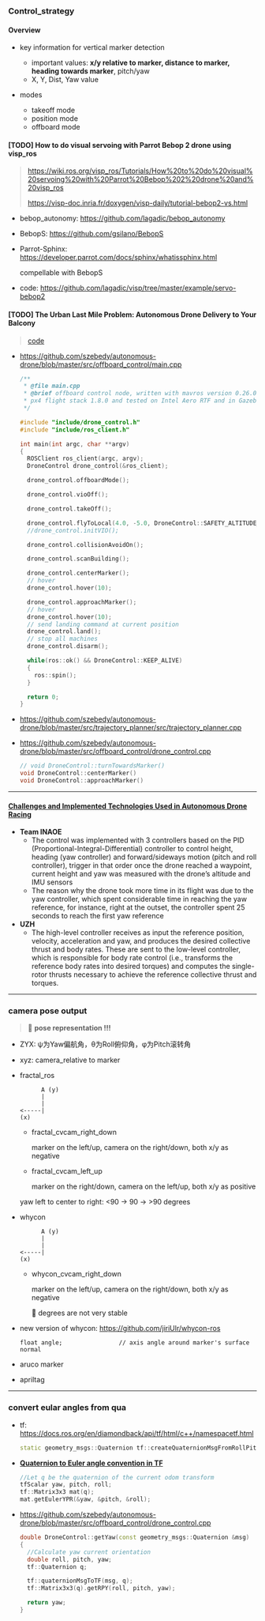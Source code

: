 ### Control_strategy

#### Overview

- key information for vertical marker detection
  - important values: **x/y relative to marker, distance to marker, heading towards marker**, pitch/yaw
  - X, Y, Dist, Yaw value

- modes
  - takeoff mode
  - position mode
  - offboard mode

#### [TODO] How to do visual servoing with Parrot Bebop 2 drone using visp_ros

> https://wiki.ros.org/visp_ros/Tutorials/How%20to%20do%20visual%20servoing%20with%20Parrot%20Bebop%202%20drone%20and%20visp_ros
>
> https://visp-doc.inria.fr/doxygen/visp-daily/tutorial-bebop2-vs.html

- bebop_autonomy: https://github.com/lagadic/bebop_autonomy

- BebopS: https://github.com/gsilano/BebopS

- Parrot-Sphinx: https://developer.parrot.com/docs/sphinx/whatissphinx.html

  compellable with BebopS

- code: https://github.com/lagadic/visp/tree/master/example/servo-bebop2

#### [TODO] The Urban Last Mile Problem: Autonomous Drone Delivery to Your Balcony

> [code](https://github.com/szebedy/autonomous-drone)

- https://github.com/szebedy/autonomous-drone/blob/master/src/offboard_control/main.cpp

  ```c++
  /**
   * @file main.cpp
   * @brief offboard control node, written with mavros version 0.26.0,
   * px4 flight stack 1.8.0 and tested on Intel Aero RTF and in Gazebo SITL
   */
  
  #include "include/drone_control.h"
  #include "include/ros_client.h"
  
  int main(int argc, char **argv)
  {
    ROSClient ros_client(argc, argv);
    DroneControl drone_control(&ros_client);
  
    drone_control.offboardMode();
  
    drone_control.vioOff();
  
    drone_control.takeOff();
  
    drone_control.flyToLocal(4.0, -5.0, DroneControl::SAFETY_ALTITUDE_GPS);
    //drone_control.initVIO();
  
    drone_control.collisionAvoidOn();
  
    drone_control.scanBuilding();
  
    drone_control.centerMarker();
    // hover
    drone_control.hover(10);
  
    drone_control.approachMarker();
    // hover
    drone_control.hover(10);
    // send landing command at current position
    drone_control.land();
    // stop all machines
    drone_control.disarm();
  
    while(ros::ok() && DroneControl::KEEP_ALIVE)
    {
      ros::spin();
    }
  
    return 0;
  }
  ```

- https://github.com/szebedy/autonomous-drone/blob/master/src/trajectory_planner/src/trajectory_planner.cpp

- https://github.com/szebedy/autonomous-drone/blob/master/src/offboard_control/drone_control.cpp

  ```c++
  // void DroneControl::turnTowardsMarker()
  void DroneControl::centerMarker()
  void DroneControl::approachMarker()
  ```

---

#### [Challenges and Implemented Technologies Used in Autonomous Drone Racing](http://rpg.ifi.uzh.ch/docs/ISR19_Moon.pdf)

- **Team INAOE**
  - The control was implemented with 3 controllers based on the PID (Proportional-Integral-Differential) controller to control height, heading (yaw controller) and forward/sideways motion (pitch and roll controller), trigger in that order once the drone reached a waypoint, current height and yaw was measured with the drone’s altitude and IMU sensors
  -  The reason why the drone took more time in its flight was due to the yaw controller, which spent considerable time in reaching the yaw reference, for instance, right at the outset, the controller spent 25 seconds to reach the first yaw reference
- **UZH**
  - The high-level controller receives as input the reference position, velocity, acceleration and yaw, and produces the desired collective thrust and body rates. These are sent to the low-level controller, which is responsible for body rate control (i.e., transforms the reference body rates into desired torques) and computes the single-rotor thrusts necessary to achieve the reference collective thrust and torques.

---

### camera pose output

> :construction: **pose representation !!!**

- ZYX: ψ为Yaw偏航角，θ为Roll俯仰角，φ为Pitch滚转角

- xyz: camera_relative to marker

- fractal_ros

  ```
        A (y)
        |
        |
  <-----|
  (x)
  ```

  - fractal_cvcam_right_down

    marker on the left/up, camera on the right/down, both x/y as negative

  - fractal_cvcam_left_up

    marker on the right/down, camera on the left/up, both x/y as positive

  yaw left to center to right: <90 -> 90 -> >90 degrees

- whycon

  ```
        A (y)
        |
        |
  <-----|
  (x)
  ```

  - whycon_cvcam_right_down

    marker on the left/up, camera on the right/down, both x/y as negative

    :construction: degrees are not very stable

- new version of whycon: https://github.com/jiriUlr/whycon-ros

  ```
  float angle;                // axis angle around marker's surface normal
  ```

- aruco marker
- apriltag

---

### convert eular angles from qua

- tf: https://docs.ros.org/en/diamondback/api/tf/html/c++/namespacetf.html

  ```c++
  static geometry_msgs::Quaternion tf::createQuaternionMsgFromRollPitchYaw(roll, pitch, yaw)
  ```

- [**Quaternion to Euler angle convention in TF**](https://answers.ros.org/question/239689/quaternion-to-euler-angle-convention-in-tf/)

  ```c++
  //Let q be the quaternion of the current odom transform
  tfScalar yaw, pitch, roll;
  tf::Matrix3x3 mat(q);
  mat.getEulerYPR(&yaw, &pitch, &roll);
  ```

- https://github.com/szebedy/autonomous-drone/blob/master/src/offboard_control/drone_control.cpp

  ```c++
  double DroneControl::getYaw(const geometry_msgs::Quaternion &msg)
  {
    //Calculate yaw current orientation
    double roll, pitch, yaw;
    tf::Quaternion q;
  
    tf::quaternionMsgToTF(msg, q);
    tf::Matrix3x3(q).getRPY(roll, pitch, yaw);
  
    return yaw;
  }
  ```

  